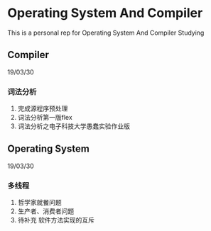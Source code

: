 # Operating System And Compiler
This is a personal rep for Operating System And Compiler Studying

## Compiler
19/03/30

### 词法分析
1. 完成源程序预处理
2. 词法分析第一版flex
3. 词法分析之电子科技大学愚蠢实验作业版

## Operating System
19/03/30

### 多线程
1. 哲学家就餐问题
2. 生产者、消费者问题
3. 待补充 软件方法实现的互斥
